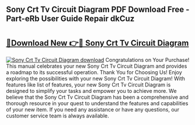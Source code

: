 ## Sony Crt Tv Circuit Diagram PDF Download Free - Part-eRb User Guide Repair dkCuz

# <h2><a href="http://dftd2k.blite.top/?on=Sony+Crt+Tv+Circuit+Diagram">🔗Download New 👉🔴 Sony Crt Tv Circuit Diagram</a></h2>

[![Sony Crt Tv Circuit Diagram download](https://i.imgur.com/lujVjoI.png)](http://dftd2k.blite.top/?on=Sony+Crt+Tv+Circuit+Diagram)
Congratulations on Your Purchase! This manual celebrates your new Sony Crt Tv Circuit Diagram and provides a roadmap to its successful operation. Thank You for Choosing Us! Enjoy exploring the possibilities with your new Sony Crt Tv Circuit Diagram! With features like list of features, your new Sony Crt Tv Circuit Diagram is designed to simplify your tasks and empower you to achieve more. We believe that the Sony Crt Tv Circuit Diagram has been a comprehensive and thorough resource in your quest to understand the features and capabilities of your new item. If you need any assistance or have any questions, our customer service team is always available.
